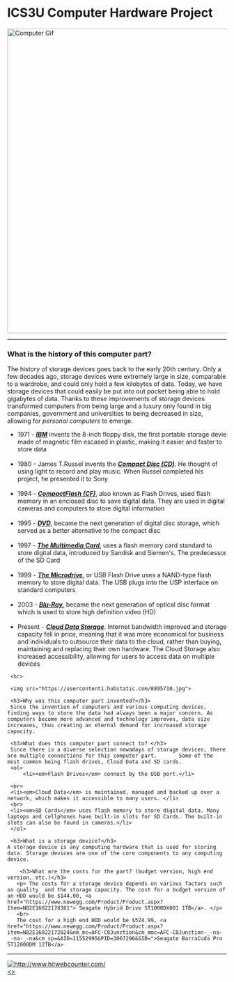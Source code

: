 <!DOCTYPE html>
<html>
    <head>
        <meta charset="utf-8">
        <title>Computer hardware test for webpage</title>
    </head>
    <body>
<h1>ICS3U Computer Hardware Project</h1>
<img src="https://media.giphy.com/media/l3vR85PnGsBwu1PFK/source.gif" alt="Computer Gif" style="width:800px;height:700px;">


<hr> 

<h3>What is the history of this computer part?</h3>
<p>The history of storage devices goes back to the early 20th century. Only a few decades ago, storage devices were extremely large in size, comparable to a wardrobe, and could only hold a few kilobytes of data. Today, we have storage devices that could easily be put into out pocket being able to hold gigabytes of data. Thanks to these improvements of storage devices transformed computers from being large and a luxury only found in big companies, government and universities to being decreased in size, allowing for <i>personal computers</i> to emerge.  



</p>
<ul>
    <li>1971 - <b><u><em>IBM</em></u></b> invents the 8-inch floppy disk, the first portable storage devie made of magnetic film escased in plastic, making it easier and faster to store data</li>
    <br>
    <li>1980 - James T.Russel invents the <u><b><em>Compact Disc (CD)</em></b></u>. He thought of using light to record and play music. When Russel completed his project, he presented it to Sony</li>
    <br>
    <li>1994 - <u><b><em>CompactFlash (CF)</em></b></u>, also known as Flash Drives, used flash memory in an enclosed disc to save digital data. They are used in digital cameras and computers to store digital information</li>
    <br>
    <li>1995 - <b><u><em>DVD</em></u></b>, became the next generation of digital disc storage, which served as a better alternative to the compact disc</li>
    <br>
    <li>1997 - <u><b><em>The Multimedia Card</em></b></u>, uses a flash memory card standard to store digital data, introduced by Sandisk and Siemen's. The predecessor of the SD Card</li>
    <br>
    <li>1999 - <u><b><em>The Microdrive</em></b></u>, or USB Flash Drive uses a NAND-type flash memory to store digital data. The USB plugs into the USP interface on standard computers</li>
    <br>
    <li>2003 - <b><u><em>Blu-Ray,</em></u></b> became the next generation of optical disc format which is used to store high definition video (HD)</li>
    <br>
    <li>Present - <u><b><em>Cloud Data Storage</em></b></u>. Internet bandwidth improved and storage capacity fell in price, meaning that it was more economical for business and individuals to outsource their data to the cloud, rather than buying, maintaining and replacing their own hardware. The Cloud Storage also increased accessibility, allowing for users to access data on multiple devices</li>
     </ul>
     
     <hr>
     
     <img src="https://usercontent1.hubstatic.com/8895710.jpg">
     
     <h3>Why was this computer part invented?</h3>
     Since the invention of computers and various computing devices, finding ways to store the data had always been a major concern. As computers become more advanced and technology improves, data size increases, thus creating an eternal demand for increased storage capacity. 
     
     <h3>What does this computer part connect to? </h3>
     Since there is a diverse selection nowadays of storage devices, there are multiple connections for this computer part.       Some of the most common being flash drives, Cloud Data and SD cards. 
     <ol>
         <li><em>Flash Drives</em> connect by the USB port.</li>
     
     <br>
     <li><em>Cloud Data</em> is maintained, managed and backed up over a network, which makes it accessible to many users. </li>
     <br>
     <li><em>SD Cards</em> uses flash memory to store digital data. Many laptops and cellphones have built-in slots for SD Cards. The built-in slots can also be found in cameras.</li>
     </ol>
     
     <h3>What is a storage device?</h3>
    A storage device is any computing hardware that is used for storing data. Storage devices are one of the core components to any computing device.
        
        <h3>What are the costs for the part? (budget version, high end version, etc.)</h3>
       <p> The costs for a storage device depends on various factors such as quality  and the storage capacity. The cost for a budget version of an HDD would be $144.00, <a href="https://www.newegg.com/Product/Product.aspx?Item=N82E16822178381"> Seagate Hybrid Drive ST1000DX001 1TB</a>. </p>
       <br>
       The cost for a high end HDD would be $524.99, <a href="https://www.newegg.com/Product/Product.aspx?item=N82E16822172024&nm_mc=AFC-C8Junction&cm_mmc=AFC-C8Junction-_-na-_-na-_-na&cm_sp=&AID=11552995&PID=3067296&SID=">Seagate BarraCuda Pro ST12000DM 12TB</a>
   
   
   <hr>
     <!-- hitwebcounter Code START -->
<a href="http://www.hitwebcounter.com" target="_blank">
<img src="http://hitwebcounter.com/counter/counter.php?page=6905603&style=0050&nbdigits=5&type=page&initCount=0" title="http://www.hitwebcounter.com/" Alt="http://www.hitwebcounter.com/"   border="0" >
</a>                                        <br/>
                                        <!-- hitwebcounter.com --><a href="http://www.hitwebcounter.com" title="" 
                                        target="_blank" style="font-family: ; 
                                        font-size: px; color: #; text-decoration:  ;"><>                                        </>
                                        </a>   
    </body>
  
</html>
